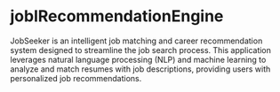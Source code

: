 # joblRecommendationEngine
JobSeeker is an intelligent job matching and career recommendation system designed to streamline the job search process. This application leverages natural language processing (NLP) and machine learning to analyze and match resumes with job descriptions, providing users with personalized job recommendations.
